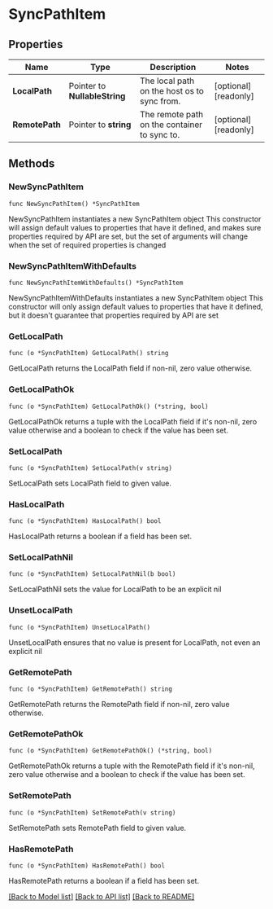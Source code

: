 # SyncPathItem

## Properties

Name | Type | Description | Notes
------------ | ------------- | ------------- | -------------
**LocalPath** | Pointer to **NullableString** | The local path on the host os to sync from. | [optional] [readonly] 
**RemotePath** | Pointer to **string** | The remote path on the container to sync to. | [optional] [readonly] 

## Methods

### NewSyncPathItem

`func NewSyncPathItem() *SyncPathItem`

NewSyncPathItem instantiates a new SyncPathItem object
This constructor will assign default values to properties that have it defined,
and makes sure properties required by API are set, but the set of arguments
will change when the set of required properties is changed

### NewSyncPathItemWithDefaults

`func NewSyncPathItemWithDefaults() *SyncPathItem`

NewSyncPathItemWithDefaults instantiates a new SyncPathItem object
This constructor will only assign default values to properties that have it defined,
but it doesn't guarantee that properties required by API are set

### GetLocalPath

`func (o *SyncPathItem) GetLocalPath() string`

GetLocalPath returns the LocalPath field if non-nil, zero value otherwise.

### GetLocalPathOk

`func (o *SyncPathItem) GetLocalPathOk() (*string, bool)`

GetLocalPathOk returns a tuple with the LocalPath field if it's non-nil, zero value otherwise
and a boolean to check if the value has been set.

### SetLocalPath

`func (o *SyncPathItem) SetLocalPath(v string)`

SetLocalPath sets LocalPath field to given value.

### HasLocalPath

`func (o *SyncPathItem) HasLocalPath() bool`

HasLocalPath returns a boolean if a field has been set.

### SetLocalPathNil

`func (o *SyncPathItem) SetLocalPathNil(b bool)`

 SetLocalPathNil sets the value for LocalPath to be an explicit nil

### UnsetLocalPath
`func (o *SyncPathItem) UnsetLocalPath()`

UnsetLocalPath ensures that no value is present for LocalPath, not even an explicit nil
### GetRemotePath

`func (o *SyncPathItem) GetRemotePath() string`

GetRemotePath returns the RemotePath field if non-nil, zero value otherwise.

### GetRemotePathOk

`func (o *SyncPathItem) GetRemotePathOk() (*string, bool)`

GetRemotePathOk returns a tuple with the RemotePath field if it's non-nil, zero value otherwise
and a boolean to check if the value has been set.

### SetRemotePath

`func (o *SyncPathItem) SetRemotePath(v string)`

SetRemotePath sets RemotePath field to given value.

### HasRemotePath

`func (o *SyncPathItem) HasRemotePath() bool`

HasRemotePath returns a boolean if a field has been set.


[[Back to Model list]](../README.md#documentation-for-models) [[Back to API list]](../README.md#documentation-for-api-endpoints) [[Back to README]](../README.md)


